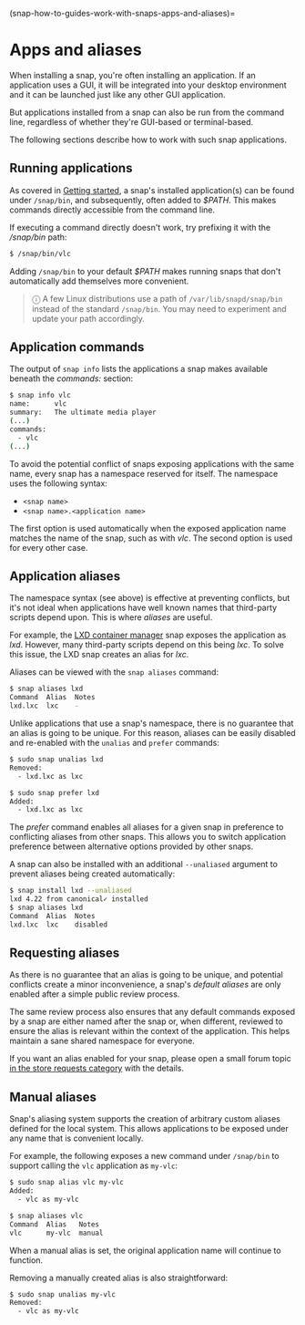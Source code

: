 (snap-how-to-guides-work-with-snaps-apps-and-aliases)=
# Apps and aliases

When installing a snap, you're often installing an application. If an application uses a GUI, it will be integrated into your desktop environment and it can be launched just like any other GUI application. 

But applications installed from a snap can also be run from the command line, regardless of whether they're GUI-based or terminal-based.

The following sections describe how to work with such snap applications.

## Running applications

As covered in [Getting started](/snap-tutorials/get-started), a snap's installed application(s) can be found under `/snap/bin`, and subsequently, often added to _$PATH_. This makes commands directly accessible from the command line. 

If executing a command directly doesn't work, try prefixing it with the */snap/bin* path:

```bash
$ /snap/bin/vlc
```
Adding `/snap/bin` to your default _$PATH_ makes running snaps that don't automatically add themselves more convenient.

> ⓘ A few Linux distributions use a path of `/var/lib/snapd/snap/bin` instead of the standard `/snap/bin`. You may need to experiment and update your path accordingly.

## Application commands

The output of `snap info` lists the applications a snap makes available beneath the *commands:* section:

```bash
$ snap info vlc
name:      vlc
summary:   The ultimate media player
(...)
commands:
  - vlc
(...)
```

To avoid the potential conflict of snaps exposing applications with the same name, every snap has a namespace reserved for itself.  The namespace uses the following syntax:

- `<snap name>`
- `<snap name>.<application name>`

The first option is used automatically when the exposed application name matches the name of the  snap, such as with *vlc*. The second option is used for every other case.

<h2 id='heading--aliases'>Application aliases</h2>

The namespace syntax (see above) is effective at preventing conflicts, but it's not ideal when applications have well known names that third-party scripts depend upon. This is where *aliases* are useful.

For example, the [LXD container manager](https://linuxcontainers.org/lxd/introduction/) snap exposes the application as *lxd*. However, many third-party scripts depend on this being  *lxc*. To solve this issue, the LXD snap creates an alias for *lxc*.

Aliases can be viewed with the `snap aliases` command: 

```bash
$ snap aliases lxd
Command  Alias  Notes
lxd.lxc  lxc    -
```
Unlike applications that use a snap's namespace, there is no guarantee that an alias is going to be unique. For this reason, aliases can be easily disabled and re-enabled with the `unalias` and `prefer` commands:

```bash
$ sudo snap unalias lxd
Removed:
  - lxd.lxc as lxc

$ sudo snap prefer lxd 
Added:
  - lxd.lxc as lxc
```

The *prefer* command enables all aliases for a given snap in preference to conflicting aliases from other snaps. This allows you to switch application preference between alternative options provided by other snaps.

A snap can also be installed with an additional `--unaliased` argument to prevent aliases being created automatically:

```bash
$ snap install lxd --unaliased
lxd 4.22 from canonical✓ installed
$ snap aliases lxd
Command  Alias  Notes
lxd.lxc  lxc    disabled
```

## Requesting aliases

As there is no guarantee that an alias is going to be unique, and potential conflicts create a minor inconvenience, a snap's *default aliases* are only enabled after a simple public review process.

The same review process also ensures that any default commands exposed by a snap are either named after the snap or, when different, reviewed to ensure the alias is relevant within the context of the application. This helps maintain a sane shared namespace for everyone.

If you want an alias enabled for your snap, please open a small forum topic [in the store requests category](https://forum.snapcraft.io/c/store-requests) with the details.

## Manual aliases

Snap's aliasing system supports the creation of arbitrary custom aliases defined for the local system. This allows applications to be exposed under any name that is convenient locally.

For example, the following exposes a new command under `/snap/bin` to support calling the `vlc` application as `my-vlc`:

```bash
$ sudo snap alias vlc my-vlc
Added:
  - vlc as my-vlc

$ snap aliases vlc
Command  Alias   Notes
vlc      my-vlc  manual
```

When a manual alias is set, the original application name will continue to function.

Removing a manually created alias is also straightforward:

```bash
$ sudo snap unalias my-vlc    
Removed:
  - vlc as my-vlc
```


